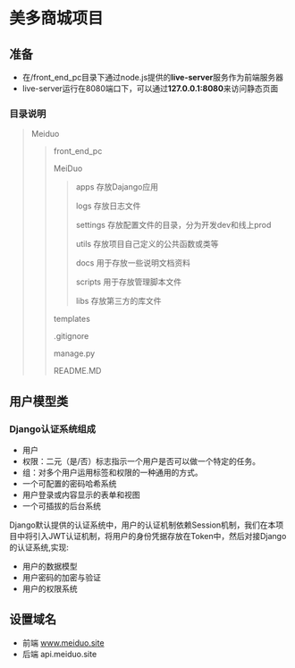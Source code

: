 # 美多商城项目

## 准备

+ 在/front_end_pc目录下通过node.js提供的**live-server**服务作为前端服务器
+ live-server运行在8080端口下，可以通过**127.0.0.1:8080**来访问静态页面

### 目录说明

> Meiduo
>> front_end_pc
>>
>> MeiDuo
>>> apps 存放Dajango应用
>>>
>>> logs 存放日志文件
>>>
>>> settings 存放配置文件的目录，分为开发dev和线上prod
>>>
>>> utils 存放项目自己定义的公共函数或类等
>>>
>>> docs 用于存放一些说明文档资料
>>>
>>> scripts 用于存放管理脚本文件
>>>
>>> libs 存放第三方的库文件
>>>
>> templates
>>
>> .gitignore
>>
>> manage.py
>>
>> README.MD
>>

## 用户模型类

### Django认证系统组成

+ 用户
+ 权限：二元（是/否）标志指示一个用户是否可以做一个特定的任务。
+ 组：对多个用户运用标签和权限的一种通用的方式。
+ 一个可配置的密码哈希系统
+ 用户登录或内容显示的表单和视图
+ 一个可插拔的后台系统

Django默认提供的认证系统中，用户的认证机制依赖Session机制，我们在本项目中将引入JWT认证机制，将用户的身份凭据存放在Token中，然后对接Django的认证系统,实现:

+ 用户的数据模型
+ 用户密码的加密与验证
+ 用户的权限系统

## 设置域名

+ 前端	www.meiduo.site
+ 后端	api.meiduo.site